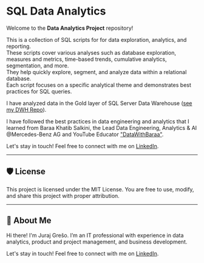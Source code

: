 # SQL Data Analytics

Welcome to the **Data Analytics Project** repository!  

This is a collection of SQL scripts for for data exploration, analytics, and reporting.  
These scripts cover various analyses such as database exploration, measures and metrics, time-based trends, cumulative analytics, segmentation, and more.  
They help quickly explore, segment, and analyze data within a relational database.  
Each script focuses on a specific analytical theme and demonstrates best practices for SQL queries.  

I have analyzed data in the Gold layer of SQL Server Data Warehouse ([see my DWH Repo](https://github.com/jurajgreso/sql-data-warehouse)).  

I have followed the best practices in data engineering and analytics that I learned from Baraa Khatib Salkini, the Lead Data Engineering, Analytics & AI @Mercedes-Benz AG and YouTube Educator ["DataWithBaraa"](https://www.youtube.com/@datawithbaraa).

Let's stay in touch! Feel free to connect with me on [LinkedIn](https://www.linkedin.com/in/jurajgreso/).

---

## 🛡️ License
This project is licensed under the MIT License. You are free to use, modify, and share this project with proper attribution.

---

## 🌟 About Me

Hi there! I'm Juraj Grešo. I’m an IT professional with experience in data analytics, product and project management, and business development.

Let's stay in touch! Feel free to connect with me on [LinkedIn](https://www.linkedin.com/in/jurajgreso/).
